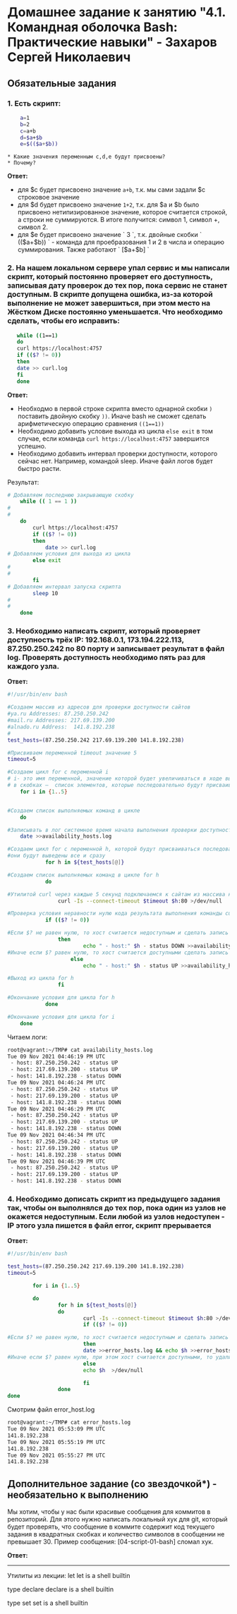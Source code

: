 # Домашнее задание к занятию "4.1. Командная оболочка Bash: Практические навыки" - Захаров Сергей Николаевич

## Обязательные задания

### 1. Есть скрипт:
```bash
	a=1
	b=2
	c=a+b
	d=$a+$b
	e=$(($a+$b))
```
	* Какие значения переменным c,d,e будут присвоены?
	* Почему?
	
   **Ответ:**
   
   * для $с будет присвоено значение ` a+b `, т.к. мы сами задали $c строковое значение
   * для $d будет присвоено значение ` 1+2 `, т.к. для $a и $b было присвоено нетипизированное значение, которое считается строкой, а строки не суммируются. В итоге получится: символ 1, символ +, символ 2.
   * для $e будет присвоено значение ` 3 `, т.к. двойные скобки ` (($a+$b)) ` - команда для проебразования 1 и 2 в числа и операцию суммирования. Также работают ` [$a+$b] `

### 2. На нашем локальном сервере упал сервис и мы написали скрипт, который постоянно проверяет его доступность, записывая дату проверок до тех пор, пока сервис не станет доступным. В скрипте допущена ошибка, из-за которой выполнение не может завершиться, при этом место на Жёстком Диске постоянно уменьшается. Что необходимо сделать, чтобы его исправить:

 ```bash
	while ((1==1)
	do
	curl https://localhost:4757
	if (($? != 0))
	then
	date >> curl.log
	fi
	done
 ```
   **Ответ:**

   * Необходмо в первой строке скрипта вместо однарной скобки ` ) ` поставить двойную скобку ` )) `. Иначе bash не сможет сделать арифметическую операцию сравнения ` ((1==1)) `
   * Необходимо добавить условие выхода из цикла ` else exit ` в том случае, если команда ` curl https://localhost:4757 ` завершится успешно. 
   * Необходимо добавить интервал проверки доступности, которого сейчас нет. Например, командой sleep. Иначе файл логов будет быстро расти.

  
  Результат:

```bash
# Добавляем последнюю закрывающую скобку
    while (( 1 == 1 ))
#
#
    do
        curl https://localhost:4757
        if (($? != 0))
        then
            date >> curl.log
# Добавляем условия для выхода из цикла
        else exit
#
#
        fi
# Добавляем интервал запуска скрипта
        sleep 10
#
#
    done
```

### 3. Необходимо написать скрипт, который проверяет доступность трёх IP: 192.168.0.1, 173.194.222.113, 87.250.250.242 по 80 порту и записывает результат в файл log. Проверять доступность необходимо пять раз для каждого узла.

   **Ответ:**
   
```bash
#!/usr/bin/env bash

#Создаем массив из адресов для проверки доступности сайтов
#ya.ru Addresses: 87.250.250.242
#mail.ru Addresses: 217.69.139.200
#alnado.ru Address:  141.8.192.238
#
test_hosts=(87.250.250.242 217.69.139.200 141.8.192.238)

#Присвиваем переменной timeout значение 5
timeout=5

#Создаем цикл for с переменной i
# i- это имя переменной, значение которой будет увеличиваться в ходе выполнения цикла,
# в скобках —  список элементов, которые последовательно будут присваиваться переменной i. По заданию - 5 циклов
	for i in {1..5}


#Создаем список выполняемых команд в цикле
	do

#Записывать в лог системное время начала выполнения проверки доступности
	date >>availability_hosts.log

#Создаем цикл for с переменной h, которой будут присваиваться последовательно значения адресов из массива test_hosts
#они будут выведены все и сразу
    		for h in ${test_hosts[@]}

#Создаем список выполняемых команд в цикле for h
    		do

#Утилитой curl через каждые 5 секунд подключаемся к сайтам из массива на порт 80, результат вывода команды уничтожаем
        		curl -Is --connect-timeout $timeout $h:80 >/dev/null

#Проверка условия неравности нулю кода результата выполнения команды curl
			if (($? != 0))

#Если $? не равен нулю, то хост считается недоступным и сделать запись в файл логов
        		then
                        echo " - host:" $h - status DOWN >>availability_hosts.log
#Иначе если $? равен нулю, то хост считается доступными сделать запись в файл логов
                	else
                        echo " - host:" $h - status UP >>availability_hosts.log

#Выход из цикла for h
        		fi

#Окончание условия для цикла for h
        	done

#Окончание условия для цикла for i
	done
```

Читаем логи:
```bash
root@vagrant:~/TMP# cat availability_hosts.log
Tue 09 Nov 2021 04:46:19 PM UTC
 - host: 87.250.250.242 - status UP
 - host: 217.69.139.200 - status UP
 - host: 141.8.192.238 - status DOWN
Tue 09 Nov 2021 04:46:24 PM UTC
 - host: 87.250.250.242 - status UP
 - host: 217.69.139.200 - status UP
 - host: 141.8.192.238 - status DOWN
Tue 09 Nov 2021 04:46:29 PM UTC
 - host: 87.250.250.242 - status UP
 - host: 217.69.139.200 - status UP
 - host: 141.8.192.238 - status DOWN
Tue 09 Nov 2021 04:46:34 PM UTC
 - host: 87.250.250.242 - status UP
 - host: 217.69.139.200 - status UP
 - host: 141.8.192.238 - status DOWN
Tue 09 Nov 2021 04:46:39 PM UTC
 - host: 87.250.250.242 - status UP
 - host: 217.69.139.200 - status UP
 - host: 141.8.192.238 - status DOWN

```
### 4. Необходимо дописать скрипт из предыдущего задания так, чтобы он выполнялся до тех пор, пока один из узлов не окажется недоступным. Если любой из узлов недоступен - IP этого узла пишется в файл error, скрипт прерывается

   **Ответ:**
   
```bash
#!/usr/bin/env bash

test_hosts=(87.250.250.242 217.69.139.200 141.8.192.238)
timeout=5

        for i in {1..5}

        do
                for h in ${test_hosts[@]}
                do
                        curl -Is --connect-timeout $timeout $h:80 >/dev/null
                        if (($? != 0))

#Если $? не равен нулю, то хост считается недоступным и сделать запись в файл логов
                        then
                        date >>error_hosts.log && echo $h >>error_hosts.log && exit
#Иначе если $? равен нулю, при этом хост считается доступными, то удалить информацию
                        else
                        echo $h  >/dev/null

                        fi
                done
done
```

Смотрим файл error_host.log
```bash
root@vagrant:~/TMP# cat error_hosts.log
Tue 09 Nov 2021 05:53:09 PM UTC
141.8.192.238
Tue 09 Nov 2021 05:55:19 PM UTC
141.8.192.238
Tue 09 Nov 2021 05:55:27 PM UTC
141.8.192.238
```

## Дополнительное задание (со звездочкой*) - необязательно к выполнению

Мы хотим, чтобы у нас были красивые сообщения для коммитов в репозиторий. Для этого нужно написать локальный хук для git, который будет проверять, что сообщение в коммите содержит код текущего задания в квадратных скобках и количество символов в сообщении не превышает 30. Пример сообщения: \[04-script-01-bash\] сломал хук.

   **Ответ:**

---

Утилиты из лекции:
let
let is a shell builtin

 type declare
declare is a shell builtin

type set
set is a shell builtin



